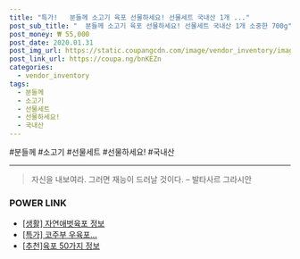 ```yaml
--- 
title: "특가!   분들께 소고기 육포 선물하세요! 선물세트 국내산 1개 ..." 
post_sub_title: "  분들께 소고기 육포 선물하세요! 선물세트 국내산 1개 소중한 700g" 
post_money: ₩ 55,000 
post_date: 2020.01.31 
post_img_url: https://static.coupangcdn.com/image/vendor_inventory/images/2018/09/12/15/5/89b22f0e-71c5-4183-80ed-ff48c4a17a8d.jpg 
post_link_url: https://coupa.ng/bnKEZn 
categories: 
  - vendor_inventory 
tags: 
  - 분들께 
  - 소고기 
  - 선물세트 
  - 선물하세요! 
  - 국내산 
--- 
```

  #분들께 #소고기 #선물세트 #선물하세요! #국내산 
<hr> 

> 자신을 내보여라. 그러면 재능이 드러날 것이다. – 발타사르 그라시안 


### POWER LINK

* <a href="https://blog.naver.com/sakai111/221758071268" target="_blank"> [생활] 자연애벗육포 정보 </a>
* <a href="https://blog.naver.com/santokki14/221791890891" target="_blank">[특가] 코주부 우육포...</a>
* <a href="https://blog.naver.com/fasyy4321/221791693218" target="_blank">[추천]육포 50가지 정보</a>
